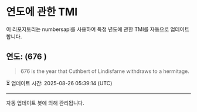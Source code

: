 
# 연도에 관한 TMI

이 리포지토리는 numbersapi를 사용하여 특정 년도에 관한 TMI를 자동으로 업데이트합니다.

## 연도: (676 )
> 676 is the year that Cuthbert of Lindisfarne withdraws to a hermitage.

⏳ 업데이트 시간: 2025-08-26 05:39:14 (UTC)

---
자동 업데이트 봇에 의해 관리됩니다.
